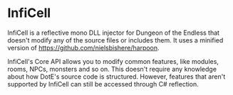 # InfiCell
InfiCell is a reflective mono DLL injector for Dungeon of the Endless that doesn't modify any of the source files or includes them. It uses a minified version of https://github.com/nielsbishere/harpoon.

InfiCell's Core API allows you to modify common features, like modules, rooms, NPCs, monsters and so on. This doesn't require any knowledge about how DotE's source code is structured. However, features that aren't supported by InfiCell can still be accessed through C# reflection.

